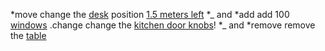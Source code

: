 *move change the [desk](object) position [1.5 meters left](direction) *_ and *add add 100 [windows](object)
.change change the [kitchen door    knobs](object)! *_ and *remove remove  the [table](object)